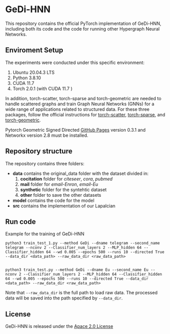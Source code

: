 # GeDi-HNN

This repository contains the official PyTorch implementation of GeDi-HNN, including both its code and the code for running other Hypergraph Neural Networks.

## Enviroment Setup
The experiments were conducted under this specific environment:

1. Ubuntu 20.04.3 LTS
2. Python 3.8.10
3. CUDA 11.7
4. Torch 2.0.1 (with CUDA 11.7 )


In addition, torch-scatter, torch-sparse and torch-geometric are needed to handle scattered graphs and train Graph Neural Networks (GNNs) for a wide range of applications related to structured data. For these three packages, follow the official instructions for [torch-scatter](https://github.com/rusty1s/pytorch_scatter), [torch-sparse](https://github.com/rusty1s/pytorch_sparse), and [torch-geometric](https://pytorch-geometric.readthedocs.io/en/latest/notes/installation.html).

Pytorch Geometric Signed Directed [GitHub Pages](https://github.com/SherylHYX/pytorch_geometric_signed_directed) version 0.3.1 and Networkx version 2.8 must be installed.

## Repository structure

The repository contains three folders:
- **data** contains the original_data folder with the dataset divided in:
   1. **cocitation** folder for *citeseer*, *cora*, *pubmed*
   2. **mail** folder for *email-Enron*, *email-Eu*
   3. **synthetic** folder for the syntehtic dataset
   4. **other** folder to save the other datasets
- **model** contains the code for the model
- **src** contains the implementation of our Lapalcian

## Run code

Example for the training of GeDi-HNN

```
python3 train_test_1.py --method GeDi --dname telegram --second_name telegram --nconv 2 --Classifier_num_layers 2 --MLP_hidden 64 --Classifier_hidden 64 --wd 0.005 --epochs 500 --runs 10 --directed True --data_dir <data_path> --raw_data_dir <raw_data_path>


python3 train_test.py --method GeDi --dname Eu --second_name Eu --nconv 2 --Classifier_num_layers 2 --MLP_hidden 64 --Classifier_hidden 64 --wd 0.005 --epochs 500 --runs 10 --directed True --data_dir <data_path> --raw_data_dir <raw_data_path>
```

Note that ```--raw_data_dir``` is the full path to load raw data. The processed data will be saved into the path specified by ```--data_dir```.


## License

GeDi-HNN is released under the [Apace 2.0 License](https://choosealicense.com/licenses/mit/)
